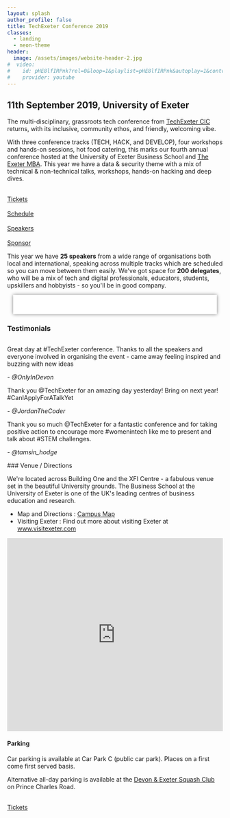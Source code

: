 ```yaml
---
layout: splash
author_profile: false
title: TechExeter Conference 2019 
classes:
  - landing
  - neon-theme
header:
  image: /assets/images/website-header-2.jpg
#  video:
#    id: pHE8lfIRPnk?rel=0&loop=1&playlist=pHE8lfIRPnk&autoplay=1&controls=0&showinfo=0&iv_load_policy=3&modestbranding=1&wmode=transparent&playsinline=1&disablekb=1&enablejsapi=1
#    provider: youtube
---
```


## 11th September 2019, University of Exeter
The multi-disciplinary, grassroots tech conference from <a href="/about">TechExeter CIC</a> returns, with its inclusive, community ethos, and friendly, welcoming vibe.

<div class="hacker">
  <div class="container">
  <div id="hackertext" class="text"></div>
  </div>
</div>

With three conference tracks (TECH, HACK, and DEVELOP), four workshops and hands-on sessions, hot food catering, this marks our fourth annual conference hosted at the University of Exeter Business School and <a href="https://business-school.exeter.ac.uk/study/masters/mba/">The Exeter MBA</a>.  This year we have a data &amp; security theme with a mix of technical &amp; non-technical talks, workshops, hands-on hacking and deep dives.


<div class="action-buttons">
  <div class="action-button">
    <a href="/tickets" class="btn btn--primary btn--x-large"><i class="fas fa-ticket-alt"></i><br/>Tickets</a>
  </div>
  <div class="action-button">
    <a href="/schedule" class="btn btn--primary btn--x-large"><i class="far fa-calendar-alt"></i><br/>Schedule</a>
  </div>
  <div class="action-button">
    <a href="/speakers" class="btn btn--primary btn--x-large" ><i class="fas fa-user"></i><br/>Speakers</a>
  </div>
  <div class="action-button">
    <a href="/sponsor" class="btn btn--primary btn--x-large"><i class="fas fa-ribbon"></i><br/>Sponsor</a>
  </div>
</div>

<script>

  const phrases = [
    '11th September 2019',
    'TECH',
    'HACK',
    'DEVELOP',
    '',
    'Neo, there\'s a difference',
    'between knowing the path',
    'and walking the path',
    '',
  ]
  
  const el = document.querySelector('#hackertext')
  const fx = new TextScramble(el)
  
  let counter = 0
  const next = () => {
    fx.setText(phrases[counter]).then(() => {
      setTimeout(next, 1000)
    })
    counter = (counter + 1) % phrases.length
  }
  
  next()
</script>


This year we have <strong>25 speakers</strong> from a wide range of organisations both local and international, speaking across multiple tracks which are scheduled so you can move between them easily. We've got space for <strong>200 delegates</strong>, who will be a mix of tech and digital professionals, educators, students, upskillers and hobbyists - so you'll be in good company.

<div style="background:#fff; padding:1em; margin:1em;box-shadow: gray 0px 0px 8px;margin-bottom:1em;" class="grid-4col">
  <img src="/assets/images/company-logos/3b-data-security-white.gif" class="el-image" alt=""/>        
  <img src="/assets/images/company-logos/adarga-white.gif" class="el-image" alt=""/>       
  <img src="/assets/images/company-logos/food-standards-agency.gif" class="el-image" alt=""/>     
  <img src="/assets/images/company-logos/hacker-house-white.gif" class="el-image" alt=""/>        
  <img src="/assets/images/company-logos/ibm.gif" class="el-image" alt=""/>        
  <img src="/assets/images/company-logos/krowdthink-white.gif" class="el-image" alt=""/>       
  <img src="/assets/images/company-logos/ncc-group.gif" class="el-image" alt=""/>        
  <img src="/assets/images/company-logos/nexus-mods-white.gif" class="el-image" alt=""/>        
  <img src="/assets/images/company-logos/regional-cyber-crime-unit-white.gif" class="el-image" alt=""/>        
  <img src="/assets/images/company-logos/securious-white.gif" class="el-image" alt=""/> 
  <img src="/assets/images/company-logos/software-solved-white.gif" class="el-image" alt=""/>        
  <img src="/assets/images/company-logos/source-code-control-white.gif" class="el-image" alt=""/>        
  <img src="/assets/images/company-logos/sparx.gif" class="el-image" alt=""/>        
  <img src="/assets/images/company-logos/spirent.gif" class="el-image" alt=""/>        
  <img src="/assets/images/company-logos/story-stream-white.gif" class="el-image" alt=""/>     
  <img src="/assets/images/company-logos/tech-nation-white.gif" class="el-image" alt=""/>     
  <img src="/assets/images/company-logos/titania.gif" class="el-image" alt=""/>          
  <img src="/assets/images/company-logos/ukho-white.gif" class="el-image" alt=""/>       
  <img src="/assets/images/company-logos/uoe-white.gif" class="el-image" alt=""/>       
</div>

### Testimonials

<img src="/assets/images/gathering-1.jpg" class="el-image" alt=""/>     

<div class="grid-3col testimonials">
  <div class="notice--info">
  <p>Great day at #TechExeter conference. Thanks to all the speakers and everyone involved in organising the event - came away feeling inspired and buzzing with new ideas</p>
  <p><em>- @OnlyInDevon</em></p>
  </div>
  <div class="notice--info">
  <p>Thank you @TechExeter for an amazing day yesterday! Bring on next year! #CanIApplyForATalkYet</p>
  <p><em>- @JordanTheCoder</em></p>
  </div>
  <div class="notice--info">
  <p>Thank you so much @TechExeter for a fantastic conference and for taking positive action to encourage more #womenintech like me to present and talk about #STEM challenges.</p>
  <p><em>- @tamsin_hodge</em></p>
  </div>
</div>

<div id="venue"></div>
### Venue / Directions
   

We're located across Building One and the XFI Centre - a fabulous venue set in the beautiful University grounds. The Business School at the University of Exeter is one of the UK's leading centres of business education and research.

* Map and Directions : <a href="/assets/images/campus_map_techexeter.png" target="_blank">Campus Map</a>
* Visiting Exeter : Find out more about visiting Exeter at <a href="https://www.visitexeter.com/" target="_blank" rel="nofollow noopener">www.visitexeter.com</a>

<iframe src="https://www.google.com/maps/embed?pb=!1m14!1m8!1m3!1d323217.8869494084!2d-3.529957!3d50.735897!3m2!1i1024!2i768!4f13.1!3m3!1m2!1s0x486da443c2591225%3A0xec7a55c9956b4bd7!2sXFi+Building%2C+Exeter+EX4+4ST!5e0!3m2!1sen!2suk!4v1563888754741!5m2!1sen!2suk" width="100%" height="450" frameborder="0" style="border:0" allowfullscreen></iframe>

#### Parking

Car parking is available at Car Park C (public car park). Places on a first come first served basis. 

Alternative all-day parking is available at the <a href="https://goo.gl/maps/YmtXn5QaZAka7QtT9" target="_blank" rel="nofollow noopener">Devon & Exeter Squash Club</a> on Prince Charles Road.

<div class="action-buttons">
  <div class="action-button">
    <a href="/tickets" class="btn btn--primary btn--x-large"><i class="fas fa-ticket-alt"></i><br/>Tickets</a>
  </div>
</div>
